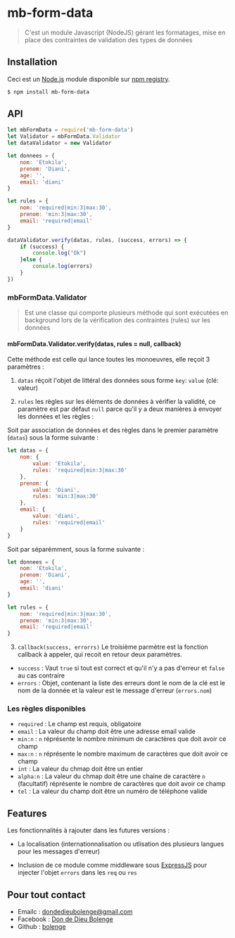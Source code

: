 # mb-form-data

> C'est un module Javascript (NodeJS) gérant les formatages, mise en place des contraintes de validation des types de données

## Installation

Ceci est un [Node.js](https://nodejs.org/en/) module disponible sur
[npm registry](https://www.npmjs.com/).

```bash
$ npm install mb-form-data
```

## API

```js
let mbFormData = require('mb-form-data')
let Validator = mbFormData.Validator
let dataValidator = new Validator

let donnees = {
	nom: 'Etokila',
	prenom: 'Diani',
	age: '',
	email: 'diani'
}

let rules = {
	nom: 'required|min:3|max:30',
	prenom: 'min:3|max:30',
	email: 'required|email'
}

dataValidator.verify(datas, rules, (success, errors) => {
	if (success) {
		console.log("Ok")
	}else {
		console.log(errors)
	}
})
```

### mbFormData.Validator

> Est une classe qui comporte plusieurs méthode qui sont exécutées en background lors de la vérification des contraintes (rules) sur les données

#### mbFormData.Validator.verify(datas, rules = null, callback)

Cette méthode est celle qui lance toutes les monoeuvres, elle reçoit 3 paramètres :
1. `datas` réçoit l'objet de littéral des données sous forme `key`: `value` (clé: valeur)

2. `rules` les règles sur les éléments de données à vérifier la validité, ce paramètre est par défaut `null` parce qu'il y a deux manières à envoyer les données et les règles : 

Soit par association de données et des règles dans le premier paramètre (`datas`) sous la forme suivante :

```js
let datas = {
	nom: {
		value: 'Etokila',
		rules: 'required|min:3|max:30'
	},
	prenom: {
		value: 'Diani',
		rules: 'min:3|max:30'
	},
	email: {
		value: 'diani',
		rules: 'required|email'
	}
}
```

Soit par séparémment, sous la forme suivante :

```js
let donnees = {
	nom: 'Etokila',
	prenom: 'Diani',
	age: '',
	email: 'diani'
}

let rules = {
	nom: 'required|min:3|max:30',
	prenom: 'min:3|max:30',
	email: 'required|email'
}
```

3. `callback(success, errorrs)` Le troisième parmètre est la fonction callback à appeler, qui recoit en retour deux paramètres.
* `success` : Vaut `true` si tout est correct et qu'il n'y a pas d'erreur et `false` au cas contraire
* `errors` : Objet, contenant la liste des erreurs dont le nom de la clé est le nom de la donnée et la valeur est le message d'erreur (`errors.nom`)

### Les règles disponibles

* `required` : Le champ est requis, obligatoire
* `email` : La valeur du champ doit être une adresse email valide
* `min:n` : `n` réprésente le nombre minimum de caractères que doit avoir ce champ
* `max:n` : `n` réprésente le nombre maximum de caractères que doit avoir ce champ
* `int` : La valeur du chmap doit être un entier
* `alpha:n` : La valeur du chmap doit être une chaine de caractère `n` (facultatif) réprésente le nombre de caractères que doit avoir ce champ
* `tel` : La valeur du champ doit être un numéro de téléphone valide

## Features

Les fonctionnalités à rajouter dans les futures versions :

* La localisation (internationnalisation ou utlisation des plusieurs langues pour les messages d'erreur)

* Inclusion de ce module comme middleware sous [ExpressJS](http://expressjs.com/) pour injecter l'objet `errors` dans les `req` ou `res`

## Pour tout contact

* Emailc : dondedieubolenge@gmail.com
* Facebook : [Don de Dieu Bolenge](http://facebook.com/dondedieu.bolenge)
* Github : [bolenge](http://github/bolenge)